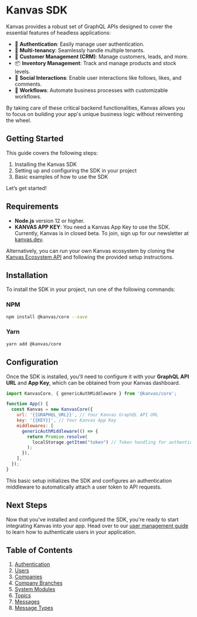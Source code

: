 # Kanvas SDK

Kanvas provides a robust set of GraphQL APIs designed to cover the essential features of headless applications:

- 🔐 **Authentication**: Easily manage user authentication.
- 🏢 **Multi-tenancy**: Seamlessly handle multiple tenants.
- 👥 **Customer Management (CRM)**: Manage customers, leads, and more.
- 📦 **Inventory Management**: Track and manage products and stock levels.
- 🤝 **Social Interactions**: Enable user interactions like follows, likes, and comments.
- 🔄 **Workflows**: Automate business processes with customizable workflows.

By taking care of these critical backend functionalities, Kanvas allows you to focus on building your app's unique business logic without reinventing the wheel.

## Getting Started

This guide covers the following steps:

1. Installing the Kanvas SDK
2. Setting up and configuring the SDK in your project
3. Basic examples of how to use the SDK

Let’s get started!


## Requirements

- **Node.js** version 12 or higher.
- **KANVAS APP KEY**: You need a Kanvas App Key to use the SDK. Currently, Kanvas is in closed beta. To join, sign up for our newsletter at [kanvas.dev](https://kanvas.dev).

Alternatively, you can run your own Kanvas ecosystem by cloning the [Kanvas Ecosystem API](https://github.com/bakaphp/kanvas-ecosystem-api) and following the provided setup instructions.


## Installation

To install the SDK in your project, run one of the following commands:

### NPM
```bash
npm install @kanvas/core --save
```

### Yarn
```bash
yarn add @kanvas/core
```


## Configuration

Once the SDK is installed, you'll need to configure it with your **GraphQL API URL** and **App Key**, which can be obtained from your Kanvas dashboard.

```js
import KanvasCore, { genericAuthMiddleware } from '@kanvas/core';

function App() {
  const Kanvas = new KanvasCore({
    url: '{{GRAPHQL_URL}}', // Your Kanvas GraphQL API URL
    key: '{{KEY}}', // Your Kanvas App Key
    middlewares: [
      genericAuthMiddleware(() => {
        return Promise.resolve(
          localStorage.getItem("token") // Token handling for authentication
        );
      }),
    ],
  });
}
```

This basic setup initializes the SDK and configures an authentication middleware to automatically attach a user token to API requests.


## Next Steps

Now that you've installed and configured the SDK, you're ready to start integrating Kanvas into your app. Head over to our [user management guide](./auth.md#sign-up) to learn how to authenticate users in your application.


## Table of Contents

1. [Authentication](./auth.md)
2. [Users](./users.md)
3. [Companies](./companies.md)
4. [Company Branches](./companies-branches.md)
5. [System Modules](./system-modules.md)
6. [Topics](./topics.md)
7. [Messages](./messages.md)
8. [Message Types](./messages-types.md)
